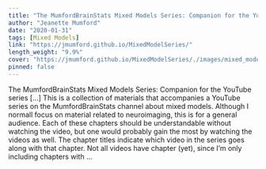 ```yaml
---
title: "The MumfordBrainStats Mixed Models Series: Companion for the YouTube series"
author: "Jeanette Mumford"
date: "2020-01-31"
tags: [Mixed Models]
link: "https://jmumford.github.io/MixedModelSeries/"
length_weight: "9.9%"
cover: "https://jmumford.github.io/MixedModelSeries/./images/mixed_model_book_cover.png"
pinned: false
---
```


The MumfordBrainStats Mixed Models Series: Companion for the YouTube series [...] This is a collection of materials that accompanies a YouTube series on the MumfordBrainStats channel about mixed models. Although I normall focus on material related to neuroimaging, this is for a general audience. Each of these chapters should be understandable without watching the video, but one would probably gain the most by watching the videos as well. The chapter titles indicate which video in the series goes along with that chapter. Not all videos have chapter (yet), since I’m only including chapters with  ...

